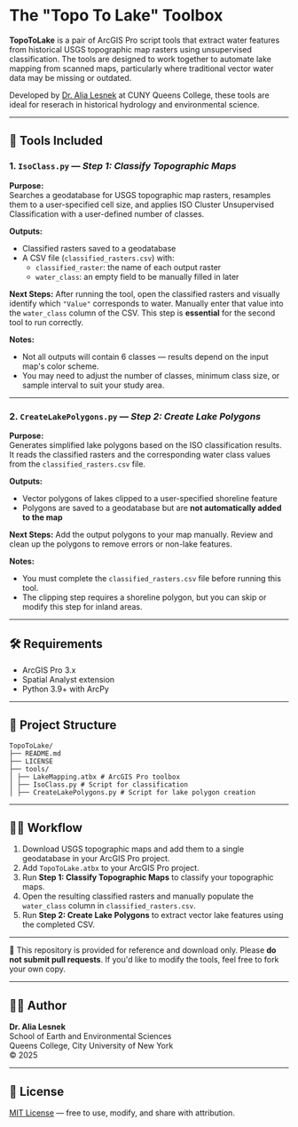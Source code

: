 # The "Topo To Lake" Toolbox
 
**TopoToLake** is a pair of ArcGIS Pro script tools that extract water features from historical USGS topographic map rasters using unsupervised classification. The tools are designed to work together to automate lake mapping from scanned maps, particularly where traditional vector water data may be missing or outdated.

Developed by [Dr. Alia Lesnek](https://www.qc.cuny.edu/academics/sees/alia-lesnek/) at CUNY Queens College, these tools are ideal for reserach in historical hydrology and environmental science.

---

## 🧰 Tools Included

### 1. `IsoClass.py` — *Step 1: Classify Topographic Maps*

**Purpose:**  
Searches a geodatabase for USGS topographic map rasters, resamples them to a user-specified cell size, and applies ISO Cluster Unsupervised Classification with a user-defined number of classes.

**Outputs:**
- Classified rasters saved to a geodatabase
- A CSV file (`classified_rasters.csv`) with:
  - `classified_raster`: the name of each output raster
  - `water_class`: an empty field to be manually filled in later

**Next Steps:**
After running the tool, open the classified rasters and visually identify which `"Value"` corresponds to water. Manually enter that value into the `water_class` column of the CSV. This step is **essential** for the second tool to run correctly.

**Notes:**
- Not all outputs will contain 6 classes — results depend on the input map's color scheme.
- You may need to adjust the number of classes, minimum class size, or sample interval to suit your study area.

---

### 2. `CreateLakePolygons.py` — *Step 2: Create Lake Polygons*

**Purpose:**  
Generates simplified lake polygons based on the ISO classification results. It reads the classified rasters and the corresponding water class values from the `classified_rasters.csv` file.

**Outputs:**
- Vector polygons of lakes clipped to a user-specified shoreline feature
- Polygons are saved to a geodatabase but are **not automatically added to the map**

**Next Steps:**
Add the output polygons to your map manually. Review and clean up the polygons to remove errors or non-lake features.

**Notes:**
- You must complete the `classified_rasters.csv` file before running this tool.
- The clipping step requires a shoreline polygon, but you can skip or modify this step for inland areas.

---

## 🛠 Requirements

- ArcGIS Pro 3.x
- Spatial Analyst extension
- Python 3.9+ with ArcPy

---

## 📁 Project Structure
 ```
TopoToLake/
 ├── README.md
 ├── LICENSE
 ├── tools/
 │ ├── LakeMapping.atbx # ArcGIS Pro toolbox
 │ ├── IsoClass.py # Script for classification
 │ ├── CreateLakePolygons.py # Script for lake polygon creation
 ```

---

## 👩‍💻 Workflow

1. Download USGS topographic maps and add them to a single geodatabase in your ArcGIS Pro project.
2. Add `TopoToLake.atbx` to your ArcGIS Pro project.
3. Run **Step 1: Classify Topographic Maps** to classify your topographic maps.
4. Open the resulting classified rasters and manually populate the `water_class` column in `classified_rasters.csv`.
5. Run **Step 2: Create Lake Polygons** to extract vector lake features using the completed CSV.

---

🚫 This repository is provided for reference and download only.
Please **do not submit pull requests**. If you'd like to modify the tools, feel free to fork your own copy.

---

## 👩‍🔬 Author

**Dr. Alia Lesnek**  
School of Earth and Environmental Sciences  
Queens College, City University of New York  
© 2025

---

## 📜 License

[MIT License](LICENSE) — free to use, modify, and share with attribution.
